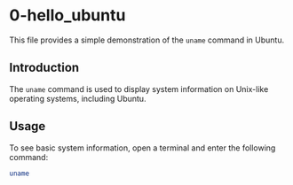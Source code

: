 # 0-hello_ubuntu

This file provides a simple demonstration of the `uname` command in Ubuntu.

## Introduction

The `uname` command is used to display system information on Unix-like operating systems, including Ubuntu.

## Usage

To see basic system information, open a terminal and enter the following command:

```bash
uname
